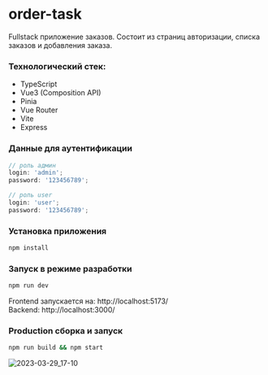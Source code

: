 # order-task

Fullstack приложение заказов. Состоит из страниц авторизации, списка заказов и добавления заказа.

### Технологический стек:

- TypeScript
- Vue3 (Composition API)
- Pinia
- Vue Router
- Vite
- Express

### Данные для аутентификации

```js
// роль админ
login: 'admin';
password: '123456789';

// роль user
login: 'user';
password: '123456789';
```

### Установка приложения

```sh
npm install
```

### Запуск в режиме разработки

```sh
npm run dev
```

Frontend запускается на: http://localhost:5173/  
Backend: http://localhost:3000/

### Production сборка и запуск

```sh
npm run build && npm start
```

![2023-03-29_17-10](https://user-images.githubusercontent.com/62506380/228475238-5268cf9b-9df6-4b68-9744-8b9cc6709d87.png)
